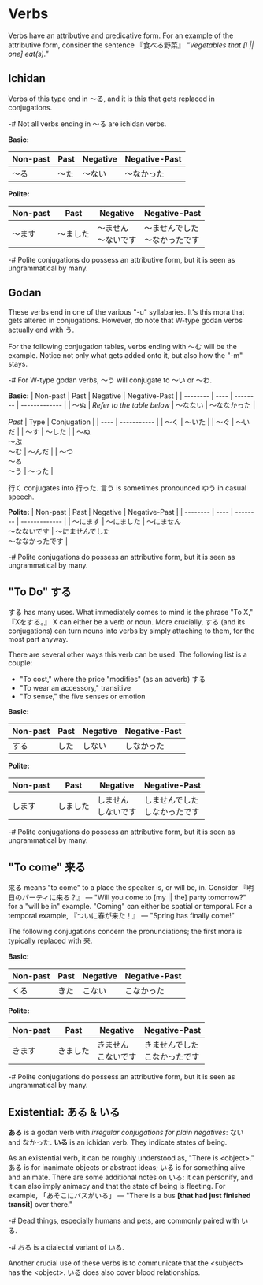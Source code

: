 # Verbs
Verbs have an attributive and predicative form. For an example of the attributive form, consider the sentence 『食べる野菜』 *"Vegetables that \[I || one\] eat(s)."*

## Ichidan
Verbs of this type end in ～る, and it is this that gets replaced in conjugations.

-# Not all verbs ending in ～る are ichidan verbs.

**Basic:**

| Non-past | Past | Negative | Negative-Past |
| -------- | ---- | -------- | ------------- |
| ～る | ～た | ～ない | ～なかった |

**Polite:**

| Non-past | Past | Negative | Negative-Past |
| -------- | ---- | -------- | ------------- |
| ～ます | ～ました | ～ません <br> ～ないです | ～ませんでした <br> ～なかったです |

-# Polite conjugations do possess an attributive form, but it is seen as ungrammatical by many.

## Godan
These verbs end in one of the various "-u" syllabaries. It's this mora that gets altered in conjugations. However, do note that W-type godan verbs actually end with う. 

For the following conjugation tables, verbs ending with ～む will be the example. Notice not only what gets added onto it, but also how the "-m" stays.

-# For W-type godan verbs, ～う will conjugate to ～い or ～わ.

**Basic:**
| Non-past | Past | Negative | Negative-Past |
| -------- | ---- | -------- | ------------- |
| ～ぬ | *Refer to the table below* | ～なない | ～ななかった |

*Past*
| Type | Conjugation |
| ---- | ----------- |
| ～く | ～いた |
| ～ぐ | ～いだ |
| ～す | ～した |
| ～ぬ <br> ～ぶ <br> ～む | ～んだ |
| ～つ <br> ～る <br> ～う | ～った |

行く conjugates into 行った. 言う is sometimes pronounced ゆう in casual speech.

**Polite:**
| Non-past | Past | Negative | Negative-Past |
| -------- | ---- | -------- | ------------- |
| ～にます | ～にました | ～にません <br> ～なないです | ～にませんでした <br> ～ななかったです |

-# Polite conjugations do possess an attributive form, but it is seen as ungrammatical by many.

## "To Do" する
する has many uses. What immediately comes to mind is the phrase "To X," 『Xをする。』 X can either be a verb or noun. More crucially, する (and its conjugations) can turn nouns into verbs by simply attaching to them, for the most part anyway.

There are several other ways this verb can be used. The following list is a couple:
- "To cost," where the price "modifies" (as an adverb) する
- "To wear an accessory," transitive
- "To sense," the five senses or emotion

**Basic:**

| Non-past | Past | Negative | Negative-Past |
| -------- | ---- | -------- | ------------- |
| する | した | しない | しなかった |

**Polite:**

| Non-past | Past | Negative | Negative-Past |
| -------- | ---- | -------- | ------------- |
| します | しました | しません <br> しないです | しませんでした <br> しなかったです |

-# Polite conjugations do possess an attributive form, but it is seen as ungrammatical by many.

## "To come" 来る
来る means "to come" to a place the speaker is, or will be, in. Consider 『明日のパーティに来る？』 — "Will you come to \[my || the\] party tomorrow?" for a "will be in" example. "Coming" can either be spatial or temporal. For a temporal example, 『ついに春が来た！』 — "Spring has finally come!" 

The following conjugations concern the pronunciations; the first mora is typically replaced with 来.

**Basic:**

| Non-past | Past | Negative | Negative-Past |
| -------- | ---- | -------- | ------------- |
| くる | きた | こない | こなかった |

**Polite:**

| Non-past | Past | Negative | Negative-Past |
| -------- | ---- | -------- | ------------- |
| きます | きました | きません <br> こないです | きませんでした <br> こなかったです |

-# Polite conjugations do possess an attributive form, but it is seen as ungrammatical by many.

[TODO: new]: #
## Existential: ある & いる
**ある** is a godan verb with *irregular conjugations for plain negatives*: ない and なかった. **いる** is an ichidan verb. They indicate states of being.

[object as in が]: #
As an existential verb, it can be roughly understood as, "There is \<object\>." ある is for inanimate objects or abstract ideas; いる is for something alive and animate. There are some additional notes on いる: it can personify, and it can also imply animacy and that the state of being is fleeting.  For example, 「あそこにバスがいる」 — "There is a bus **\[that had just finished transit\]** over there."

-# Dead things, especially humans and pets, are commonly paired with いる.

-# おる is a dialectal variant of いる.

Another crucial use of these verbs is to communicate that the \<subject\> has the \<object\>. いる does also cover blood relationships. 